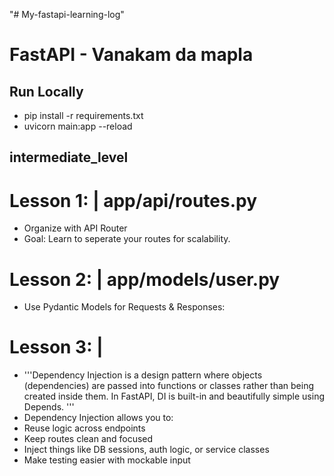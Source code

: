 "# My-fastapi-learning-log" 

# FastAPI - Vanakam da mapla

## Run Locally
- pip install -r requirements.txt
- uvicorn main:app --reload

## intermediate_level 
# Lesson 1: | app/api/routes.py
- Organize with API Router
- Goal: Learn to seperate your routes for scalability.
# Lesson 2: | app/models/user.py
- Use Pydantic Models for Requests & Responses:
# Lesson 3: | 
- '''Dependency Injection is a design pattern where objects (dependencies) are passed into functions or classes rather than being created inside them. In FastAPI, DI is built-in and beautifully simple using Depends.
'''
- Dependency Injection allows you to:
- Reuse logic across endpoints
- Keep routes clean and focused
- Inject things like DB sessions, auth logic, or service classes
- Make testing easier with mockable input

